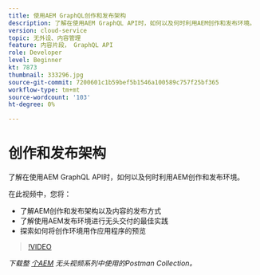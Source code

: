 ```yaml
---
title: 使用AEM GraphQL创作和发布架构
description: 了解在使用AEM GraphQL API时，如何以及何时利用AEM创作和发布环境。
version: cloud-service
topic: 无外设、内容管理
feature: 内容片段， GraphQL API
role: Developer
level: Beginner
kt: 7873
thumbnail: 333296.jpg
source-git-commit: 7200601c1b59bef5b1546a100589c757f25bf365
workflow-type: tm+mt
source-wordcount: '103'
ht-degree: 0%

---
```



# 创作和发布架构

了解在使用AEM GraphQL API时，如何以及何时利用AEM创作和发布环境。

在此视频中，您将：

+ 了解AEM创作和发布架构以及内容的发布方式
+ 了解使用AEM发布环境进行无头交付的最佳实践
+ 探索如何将创作环境用作应用程序的预览

>[!VIDEO](https://video.tv.adobe.com/v/333296/?quality=12&learn=on)

_下载整 [个AEM](./assets/aem-headless-video-series.postman_collection.json) 无头视频系列中使用的Postman Collection。_